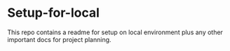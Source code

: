 # Setup-for-local
This repo contains a readme for setup on local environment plus any other important docs for project planning.
